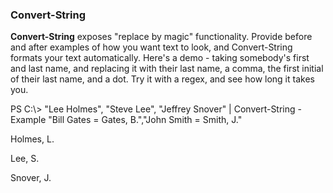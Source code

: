 ### Convert-String
**Convert-String** exposes "replace by magic" functionality. Provide before and after examples of how you want text to look, and Convert-String formats your text automatically. Here's a demo - taking somebody's first and last name, and replacing it with their last name, a comma, the first initial of their last name, and a dot. Try it with a regex, and see how long it takes you.

PS C:\\&gt; "Lee Holmes", "Steve Lee", "Jeffrey Snover" | Convert-String -Example "Bill Gates = Gates, B.","John Smith = Smith, J."

Holmes, L.

Lee, S.

Snover, J.

